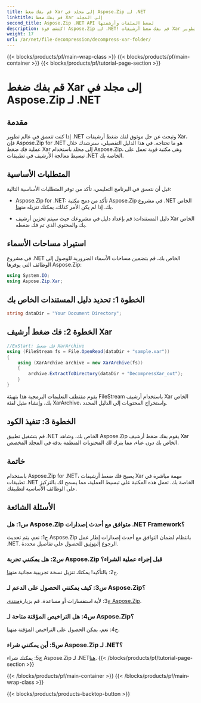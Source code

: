 ```yaml
---
title: قم بفك ضغط Xar إلى مجلد في Aspose.Zip لـ .NET
linktitle: قم بفك ضغط Xar إلى المجلد
second_title: Aspose.Zip .NET API لضغط الملفات وأرشفتها
description: اكتشف قوة Aspose.Zip لـ .NET! قم بفك ضغط أرشيفات Xar بسهولة باستخدام هذا البرنامج التعليمي سهل الاستخدام. تعزيز تجربة تطوير .NET الخاصة بك.
weight: 17
url: /ar/net/file-decompression/decompress-xar-folder/
---
```


{{< blocks/products/pf/main-wrap-class >}}
{{< blocks/products/pf/main-container >}}
{{< blocks/products/pf/tutorial-page-section >}}

# قم بفك ضغط Xar إلى مجلد في Aspose.Zip لـ .NET

## مقدمة

إذا كنت تتعمق في عالم تطوير .NET وتبحث عن حل موثوق لفك ضغط أرشيفات Xar، فإن Aspose.Zip for .NET هو ما تحتاجه. في هذا الدليل التفصيلي، سنرشدك خلال عملية فك ضغط Xar إلى مجلد باستخدام Aspose.Zip، وهي مكتبة قوية تعمل على تبسيط معالجة الأرشيف في تطبيقات .NET الخاصة بك.

## المتطلبات الأساسية

قبل أن نتعمق في البرنامج التعليمي، تأكد من توفر المتطلبات الأساسية التالية:

-  Aspose.Zip for .NET: تأكد من دمج مكتبة Aspose.Zip في مشروع .NET الخاص بك. إذا لم يكن الأمر كذلك، يمكنك تنزيله من[هنا](https://releases.aspose.com/zip/net/).

- دليل المستندات: قم بإعداد دليل في مشروعك حيث سيتم تخزين أرشيف Xar الخاص بك والمحتوى الذي تم فك ضغطه.

## استيراد مساحات الأسماء

في مشروع .NET الخاص بك، قم بتضمين مساحات الأسماء الضرورية للوصول إلى الوظائف التي يوفرها Aspose.Zip:

```csharp
using System.IO;
using Aspose.Zip.Xar;
```

## الخطوة 1: تحديد دليل المستندات الخاص بك

```csharp
string dataDir = "Your Document Directory";
```

## الخطوة 2: فك ضغط أرشيف Xar

```csharp
//ExStart: فك ضغط XarArchive
using (FileStream fs = File.OpenRead(dataDir + "sample.xar"))
{
    using (XarArchive archive = new XarArchive(fs))
    {
        archive.ExtractToDirectory(dataDir + "DecompressXar_out");
    }
}
```

يقوم مقتطف التعليمات البرمجية هذا بتهيئة FileStream باستخدام أرشيف Xar الخاص بك، وإنشاء مثيل لفئة XarArchive، واستخراج المحتويات إلى الدليل المحدد.

## الخطوة 3: تنفيذ الكود

قم بتشغيل تطبيق .NET الخاص بك، وشاهد Aspose.Zip يقوم بفك ضغط أرشيف Xar الخاص بك دون عناء، مما يترك لك المحتويات المنظمة بدقة في المجلد المخصص.

## خاتمة

باستخدام Aspose.Zip for .NET، يصبح فك ضغط أرشيفات Xar مهمة مباشرة في تطبيقات .NET الخاصة بك. تعمل هذه المكتبة على تبسيط العملية، مما يسمح لك بالتركيز على الوظائف الأساسية لتطبيقك.


## الأسئلة الشائعة

### س1: هل Aspose.Zip متوافق مع أحدث إصدارات .NET Framework؟

 ج1: نعم، يتم تحديث Aspose.Zip بانتظام لضمان التوافق مع أحدث إصدارات إطار عمل .NET. الرجوع إلى[توثيق](https://reference.aspose.com/zip/net/) للحصول على تفاصيل محددة.

### س2: هل يمكنني تجربة Aspose.Zip قبل إجراء عملية الشراء؟

 ج2: بالتأكيد! يمكنك تنزيل نسخة تجريبية مجانية من[هنا](https://releases.aspose.com/).

### س3: كيف يمكنني الحصول على الدعم لـ Aspose.Zip؟

 ج3: لأية استفسارات أو مساعدة، قم بزيارة[منتدى Aspose.Zip](https://forum.aspose.com/c/zip/37).

### س4: هل التراخيص المؤقتة متاحة لـ Aspose.Zip؟

 ج4: نعم، يمكن الحصول على التراخيص المؤقتة من[هنا](https://purchase.aspose.com/temporary-license/).

### س5: أين يمكنني شراء Aspose.Zip لـ .NET؟

 ج5: يمكنك شراء Aspose.Zip لـ .NET[هنا](https://purchase.aspose.com/buy).
{{< /blocks/products/pf/tutorial-page-section >}}

{{< /blocks/products/pf/main-container >}}
{{< /blocks/products/pf/main-wrap-class >}}

{{< blocks/products/products-backtop-button >}}
